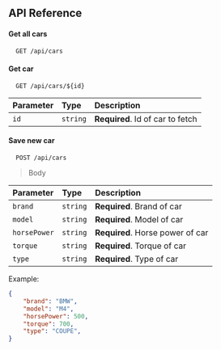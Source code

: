
## API Reference

#### Get all cars

```http
  GET /api/cars
```

#### Get car

```http
  GET /api/cars/${id}
```

| Parameter | Type     | Description                       |
| :-------- | :------- | :-------------------------------- |
| `id`      | `string` | **Required**. Id of car to fetch |

#### Save new car

```http
  POST /api/cars
```
> Body

| Parameter | Type     | Description                       |
| :-------- | :------- | :-------------------------------- |
| `brand`      | `string` | **Required**. Brand of car |
| `model`      | `string` | **Required**. Model of car |
| `horsePower`      | `string` | **Required**. Horse power of car |
| `torque`      | `string` | **Required**. Torque of car |
| `type`      | `string` | **Required**. Type of car |

Example: 
```json
{
    "brand": "BMW",
    "model": "M4",
    "horsePower": 500,
    "torque": 700,
    "type": "COUPE",
}
```